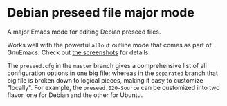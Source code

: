 # Debian preseed file major mode

A major Emacs mode for editing Debian preseed files.

Works well with the powerful `allout` outline mode that comes as part of GnuEmacs. Check out [the screenshots](https://github.com/suntong001/preseed-generic-mode/wiki/Screenshots) for details.

The `preseed.cfg` in the `master` branch gives a comprehensive list of all configuration options in one big file; whereas in the `separated` branch that big file is broken down to logical pieces, making it easy to customize "locally". For example, the `preseed.020-Source` can be customized into two flavor, one for Debian and the other for Ubuntu.
